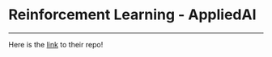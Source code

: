 # Reinforcement Learning - AppliedAI

---

Here is the [link](https://github.com/appliedAI-Initiative/tfl-tumai-intro-rl-) to their repo!

